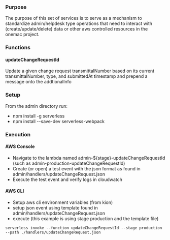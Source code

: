 ### Purpose

The purpose of this set of services is to serve as a mechanism to standardize admin/helpdesk type operations that need to interact with (create/update/delete) data or other aws controlled resources in the onemac project.

### Functions

#### updateChangeRequestId

Update a given change request transmittalNumber based on its current transmittalNumber, type, and submittedAt timestamp and prepend a message onto the addtionalInfo

### Setup

From the admin directory run:

- npm install -g serverless
- npm install --save-dev serverless-webpack

### Execution

#### AWS Console

- Navigate to the lambda named admin-${stage}-updateChangeRequestId (such as admin-production-updateChangeRequestId)
- Create (or open) a test event with the json format as found in admin/handlers/updateChangeRequest.json
- Execute the test event and verify logs in cloudwatch

#### AWS CLI

- Setup aws cli environment variables (from kion)
- setup json event using template found in admin/handlers/updateChangeRequest.json
- execute (this example is using stage production and the template file)

```
serverless invoke --function updateChangeRequestId --stage production --path ./handlers/updateChangeRequest.json
```
